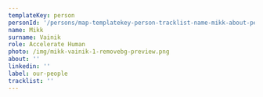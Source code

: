 ```yaml
---
templateKey: person
personId: '/persons/map-templatekey-person-tracklist-name-mikk-about-personid-uuid-photo-img-mikk-vainik-png-label-our-people-role-accelerate-human-surname-vainik-linkedin/'
name: Mikk
surname: Vainik
role: Accelerate Human
photo: /img/mikk-vainik-1-removebg-preview.png
about: ''
linkedin: ''
label: our-people
tracklist: ''
---
```

